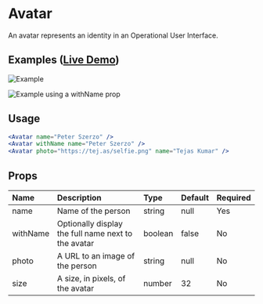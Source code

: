 # Avatar

An avatar represents an identity in an Operational User Interface.

## Examples ([Live Demo](https://operational-ui.js.org/#avatars))

![Example](https://user-images.githubusercontent.com/9947422/39760796-9dcfd7b6-52d6-11e8-832e-3cdcfe2ddb04.png)

![Example using a `withName` prop](https://user-images.githubusercontent.com/9947422/39761303-0ad863f4-52d8-11e8-9890-041306821200.png)

## Usage

```jsx
<Avatar name="Peter Szerzo" />
<Avatar withName name="Peter Szerzo" />
<Avatar photo="https://tej.as/selfie.png" name="Tejas Kumar" />
```

## Props

| Name     | Description                                         | Type    | Default | Required |
| :------- | :-------------------------------------------------- | :------ | :------ | :------- |
| name     | Name of the person                                  | string  | null    | Yes      |
| withName | Optionally display the full name next to the avatar | boolean | false   | No       |
| photo    | A URL to an image of the person                     | string  | null    | No       |
| size     | A size, in pixels, of the avatar                    | number  | 32      | No       |
